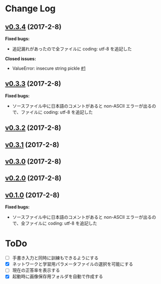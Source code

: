 # Change Log

## [v0.3.4](https://github.com/matsu490/MNISTer/tree/v0.3.4) (2017-2-8)

**Fixed bugs:**
- 追記漏れがあったので全ファイルに coding: utf-8 を追記した

**Closed issues:**
- ValueError: insecure string pickle [\#1](https://github.com/matsu490/MNISTer/issues/1)

## [v0.3.3](https://github.com/matsu490/MNISTer/tree/v0.3.3) (2017-2-8)

**Fixed bugs:**
- ソースファイル中に日本語のコメントがあると non-ASCII エラーが出るので、ファイルに coding: utf-8 を追記した

## [v0.3.2](https://github.com/matsu490/MNISTer/tree/v0.3.3) (2017-2-8)

## [v0.3.1](https://github.com/matsu490/MNISTer/tree/v0.3.3) (2017-2-8)

## [v0.3.0](https://github.com/matsu490/MNISTer/tree/v0.3.0) (2017-2-8)

## [v0.2.0](https://github.com/matsu490/MNISTer/tree/v0.2.0) (2017-2-8)

## [v0.1.0](https://github.com/matsu490/MNISTer/tree/v0.1.0) (2017-2-8)

**Fixed bugs:**
- ソースファイル中に日本語のコメントがあると non-ASCII エラーが出るので、全ファイルに coding: utf-8 を追記した

# ToDo
- [ ] 手書き入力と同時に訓練もできるようにする
- [x] ネットワークと学習用パラメータファイルの選択を可能にする
- [ ] 現在の正答率を表示する
- [x] 起動時に画像保存用フォルダを自動で作成する

